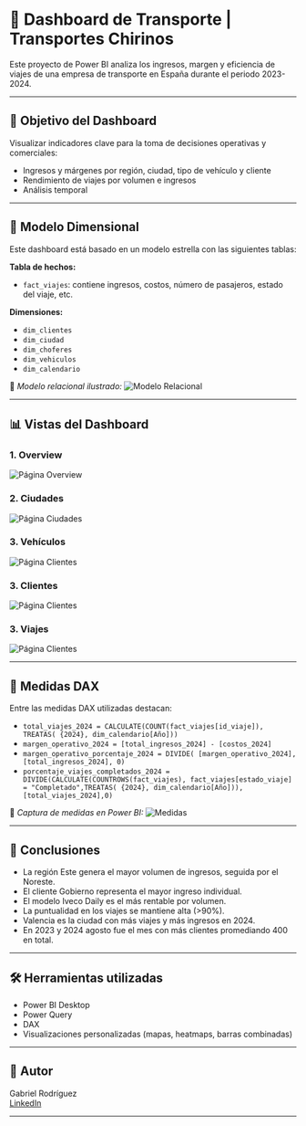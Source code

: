 # 🚚 Dashboard de Transporte | Transportes Chirinos

Este proyecto de Power BI analiza los ingresos, margen y eficiencia de viajes de una empresa de transporte en España durante el periodo 2023-2024.

---

## 🎯 Objetivo del Dashboard

Visualizar indicadores clave para la toma de decisiones operativas y comerciales:

- Ingresos y márgenes por región, ciudad, tipo de vehículo y cliente
- Rendimiento de viajes por volumen e ingresos
- Análisis temporal

---

## 🧱 Modelo Dimensional

Este dashboard está basado en un modelo estrella con las siguientes tablas:

**Tabla de hechos:**
- `fact_viajes`: contiene ingresos, costos, número de pasajeros, estado del viaje, etc.

**Dimensiones:**
- `dim_clientes`
- `dim_ciudad`
- `dim_choferes`
- `dim_vehiculos`
- `dim_calendario`

📌 *Modelo relacional ilustrado:*
![Modelo Relacional](./modelo_relacional.png)

---

## 📊 Vistas del Dashboard

### 1. Overview
![Página Overview](./01.overview.png)

### 2. Ciudades
![Página Ciudades](./02.ciudades.png)

### 3. Vehículos
![Página Clientes](./03.vehiculos.png)

### 3. Clientes
![Página Clientes](./04.clientes.png)

### 3. Viajes
![Página Clientes](./05.viajes.png)

---

## 🧠 Medidas DAX

Entre las medidas DAX utilizadas destacan:

- `total_viajes_2024 = CALCULATE(COUNT(fact_viajes[id_viaje]), TREATAS( {2024}, dim_calendario[Año]))`
- `margen_operativo_2024 = [total_ingresos_2024] - [costos_2024]`
- `margen_operativo_porcentaje_2024 = DIVIDE( [margen_operativo_2024], [total_ingresos_2024], 0)`
- `porcentaje_viajes_completados_2024 = DIVIDE(CALCULATE(COUNTROWS(fact_viajes), fact_viajes[estado_viaje] = "Completado",TREATAS( {2024}, dim_calendario[Año])), [total_viajes_2024],0)`

📌 *Captura de medidas en Power BI:*
![Medidas](./medidas.png)

---

## 🧩 Conclusiones

- La región Este genera el mayor volumen de ingresos, seguida por el Noreste.
- El cliente Gobierno representa el mayor ingreso individual.
- El modelo Iveco Daily es el más rentable por volumen.
- La puntualidad en los viajes se mantiene alta (>90%).
- Valencia es la ciudad con más viajes y más ingresos en 2024.
- En 2023 y 2024 agosto fue el mes con más clientes promediando 400 en total.

---

## 🛠️ Herramientas utilizadas

- Power BI Desktop
- Power Query
- DAX
- Visualizaciones personalizadas (mapas, heatmaps, barras combinadas)

---

## 👤 Autor

Gabriel Rodríguez  
[LinkedIn](https://www.linkedin.com/in/gabriel-rodr%C3%ADguez-4b4a6216b/)

---
